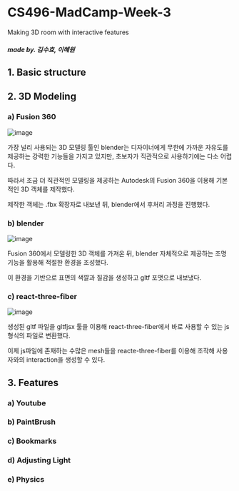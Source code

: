 # CS496-MadCamp-Week-3


Making 3D room with interactive features

##### made by. 김수효, 이혜원


## 1. Basic structure

## 2. 3D Modeling

### a) Fusion 360

![image](https://user-images.githubusercontent.com/79900341/149933676-934bf9a8-aba6-430c-a365-7d4158a2cf13.png)

가장 널리 사용되는 3D 모델링 툴인 blender는 디자이너에게 무한에 가까운 자유도를 제공하는 강력한 기능들을 가지고 있지만, 초보자가 직관적으로 사용하기에는 다소 어렵다.

따라서 조금 더 직관적인 모델링을 제공하는 Autodesk의 Fusion 360을 이용해 기본적인 3D 객체를 제작했다.

제작한 객체는 .fbx 확장자로 내보낸 뒤, blender에서 후처리 과정을 진행했다.

### b) blender

![image](https://user-images.githubusercontent.com/79900341/149932233-d4dcc1b6-152d-494b-a2d3-2385c46316bc.png)

Fusion 360에서 모델링한 3D 객체를 가져온 뒤, blender 자체적으로 제공하는 조명 기능을 활용해 적절한 환경을 조성했다.

이 환경을 기반으로 표면의 색깔과 질감을 생성하고 gltf 포맷으로 내보냈다.

### c) react-three-fiber

![image](https://user-images.githubusercontent.com/79900341/149934537-e6fdb89b-24a3-423f-b793-66bdecaf5ee0.png)

생성된 gltf 파일을 gltfjsx 툴을 이용해 react-three-fiber에서 바로 사용할 수 있는 js 형식의 파일로 변환했다.

이제 js파일에 존재하는 수많은 mesh들을 reacte-three-fiber를 이용해 조작해 사용자와의 interaction을 생성할 수 있다.

## 3. Features

### a) Youtube

### b) PaintBrush

### c) Bookmarks

### d) Adjusting Light

### e) Physics
